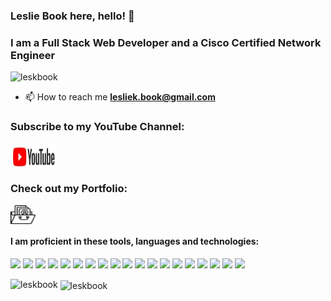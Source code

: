 <h3 align="left">Leslie Book here, hello! 👋 </h3>
<h3 align="left">I am a Full Stack Web Developer and a Cisco Certified Network Engineer</h3>
<p align="left"> <img src="https://komarev.com/ghpvc/?username=leskbook&label=Profile%20views&color=0e75b6&style=flat" alt="leskbook" /> </p>

- 📫 How to reach me **lesliek.book@gmail.com**

<h3 align="left">Subscribe to my YouTube Channel:</h3>
<p align="left">
<a href="https://www.youtube.com/channel/UCQlfsuDOCUbsMGhAfIp0cKg" target="blank"><img align="center" src="./youtube.jpg" height="40" width="75" /></a>
</p>
<h3 align="left">Check out my Portfolio:</h3>
<p align="left">
<a href="https://github.com/leskbook/homework2Portfolio" target="blank"><img align="center" src="./portfolio.png" alt="portfolio" height="30" width="40" /></a>
</p>
<h4 align="left">I am proficient in these tools, languages and technologies:</h4>

![](https://img.shields.io/badge/-Linux-FCC624?style=plastic&logo=linux&logoColor=white)
![](https://img.shields.io/badge/-HTML5-E34F26?style=plastic&logo=html5&logoColor=white)
![](https://img.shields.io/badge/-Bootstrap-7952B3?style=plastic&logo=bootstrap&logoColor=white)
![](https://img.shields.io/badge/-Postman-FF6C37?style=plastic&logo=postman&logoColor=white)
![](https://img.shields.io/badge/-Heroku-430098?style=plastic&logo=heroku&logoColor=white)
![](https://img.shields.io/badge/-npm-CB3837?style=plastic&logo=npm&logoColor=white)
![](https://img.shields.io/badge/-jQuery-0769AD?style=plastic&logo=jquery&logoColor=white)
![](https://img.shields.io/badge/CSS3-1572B6?style=plastic&logo=css3&logoColor=white)
![](https://img.shields.io/badge/Node.js-1572B6?style=plastic&logo=node.js&logoColor=white)
![](https://img.shields.io/badge/Visual_Studio_Code-007ACC?style=plastic&logo=Visual-Studio-Code&logoColor=white)
![](https://img.shields.io/badge/-Python-3776AB?style=plastic&logo=python&logoColor=white)
![](https://img.shields.io/badge/-JavaScript-F7DF1E?style=plastic&logo=javascript&logoColor=white)
![](https://img.shields.io/badge/-MySQL-4479A1?style=plastic&logo=mysql&logoColor=white)
![](https://img.shields.io/badge/-MongoDB-47A248?style=plastic&logo=mongodb&logoColor=white)
![](https://img.shields.io/badge/-Gnu_Bash-4EAA25?style=plastic&logo=gnu-bash&logoColor=white)
![](https://img.shields.io/badge/-React-61DAFB?style=plastic&logo=react&logoColor=white)
![](https://img.shields.io/badge/-Material_UI-0081CB?style=plastic&logo=material-UI&logoColor=white)
![](https://img.shields.io/badge/-React%20Router-CA4245?style=plastic&logo=react-router&logoColor=white)
![](https://img.shields.io/badge/-Linux_Mint-87CF3E?style=plastic&logo=linux-mint&logoColor=white)


<p><img align="left" src="https://github-readme-stats.vercel.app/api/top-langs?username=leskbook&show_icons=true&locale=en&layout=compact" alt="leskbook" /></p>

<p>&nbsp;<img align="center" src="https://github-readme-stats.vercel.app/api?username=leskbook&show_icons=true&locale=en" alt="leskbook" /></p>
